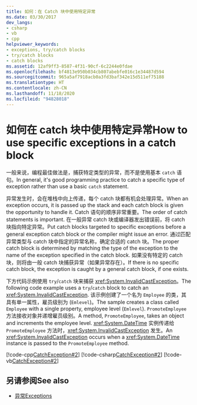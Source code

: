```yaml
---
title: 如何：在 Catch 块中使用特定异常
ms.date: 03/30/2017
dev_langs:
- csharp
- vb
- cpp
helpviewer_keywords:
- exceptions, try/catch blocks
- try/catch blocks
- catch blocks
ms.assetid: 12af9ff3-8587-4f31-90cf-6c2244e0fdae
ms.openlocfilehash: bf4813e950b034cb807abebfe016c1e34487d594
ms.sourcegitcommit: 965a5af7918acb0a3fd3baf342e15d511ef75188
ms.translationtype: HT
ms.contentlocale: zh-CN
ms.lasthandoff: 11/18/2020
ms.locfileid: "94828018"
---
```

# <a name="how-to-use-specific-exceptions-in-a-catch-block"></a><span data-ttu-id="02a2c-102">如何在 catch 块中使用特定异常</span><span class="sxs-lookup"><span data-stu-id="02a2c-102">How to use specific exceptions in a catch block</span></span>

<span data-ttu-id="02a2c-103">一般来说，编程最佳做法是，捕获特定类型的异常，而不是使用基本 `catch` 语句。</span><span class="sxs-lookup"><span data-stu-id="02a2c-103">In general, it's good programming practice to catch a specific type of exception rather than use a basic `catch` statement.</span></span>

<span data-ttu-id="02a2c-104">异常发生时，会在堆栈中向上传递，每个 catch 块都有机会处理异常。</span><span class="sxs-lookup"><span data-stu-id="02a2c-104">When an exception occurs, it is passed up the stack and each catch block is given the opportunity to handle it.</span></span> <span data-ttu-id="02a2c-105">Catch 语句的顺序非常重要。</span><span class="sxs-lookup"><span data-stu-id="02a2c-105">The order of catch statements is important.</span></span> <span data-ttu-id="02a2c-106">在一般异常 catch 块或编译器发出错误前，将 catch 块指向特定异常。</span><span class="sxs-lookup"><span data-stu-id="02a2c-106">Put catch blocks targeted to specific exceptions before a general exception catch block or the compiler might issue an error.</span></span> <span data-ttu-id="02a2c-107">通过匹配异常类型与 catch 块中指定的异常名称，确定合适的 catch 块。</span><span class="sxs-lookup"><span data-stu-id="02a2c-107">The proper catch block is determined by matching the type of the exception to the name of the exception specified in the catch block.</span></span> <span data-ttu-id="02a2c-108">如果没有特定的 catch 块，则将由一般 catch 块捕获异常（如果异常存在）。</span><span class="sxs-lookup"><span data-stu-id="02a2c-108">If there is no specific catch block, the exception is caught by a general catch block, if one exists.</span></span>

<span data-ttu-id="02a2c-109">下方代码示例使用 `try`/`catch` 块来捕获 <xref:System.InvalidCastException>。</span><span class="sxs-lookup"><span data-stu-id="02a2c-109">The following code example uses a `try`/`catch` block to catch an <xref:System.InvalidCastException>.</span></span> <span data-ttu-id="02a2c-110">该示例创建了一个名为 `Employee` 的类，其具有单一属性，雇员级别为 (`Emlevel`)。</span><span class="sxs-lookup"><span data-stu-id="02a2c-110">The sample creates a class called `Employee` with a single property, employee level (`Emlevel`).</span></span> <span data-ttu-id="02a2c-111">`PromoteEmployee` 方法接收对象并递增雇员级别。</span><span class="sxs-lookup"><span data-stu-id="02a2c-111">A method, `PromoteEmployee`, takes an object and increments the employee level.</span></span> <span data-ttu-id="02a2c-112"><xref:System.DateTime> 实例传递给 `PromoteEmployee` 方法时，<xref:System.InvalidCastException> 发生。</span><span class="sxs-lookup"><span data-stu-id="02a2c-112">An <xref:System.InvalidCastException> occurs when a <xref:System.DateTime> instance is passed to the `PromoteEmployee` method.</span></span>

[!code-cpp[CatchException#2](../../../samples/snippets/cpp/VS_Snippets_CLR/CatchException/CPP/catchexception1.cpp#2)]
[!code-csharp[CatchException#2](../../../samples/snippets/csharp/VS_Snippets_CLR/CatchException/CS/catchexception1.cs#2)]
[!code-vb[CatchException#2](../../../samples/snippets/visualbasic/VS_Snippets_CLR/CatchException/VB/catchexception1.vb#2)]

## <a name="see-also"></a><span data-ttu-id="02a2c-113">另请参阅</span><span class="sxs-lookup"><span data-stu-id="02a2c-113">See also</span></span>

- [<span data-ttu-id="02a2c-114">异常</span><span class="sxs-lookup"><span data-stu-id="02a2c-114">Exceptions</span></span>](index.md)
